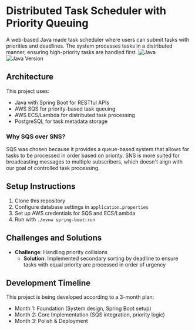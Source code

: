 # Distributed Task Scheduler with Priority Queuing 

A web-based Java made task scheduler where users can submit tasks with priorities and deadlines. The system processes tasks in a distributed manner, ensuring high-priority tasks are handled first.
![Java](https://img.shields.io/badge/Java-ED8B00?style=flat-square&logo=openjdk&logoColor=white)
![Java Version](https://img.shields.io/badge/Java-17-blue)

## Architecture

This project uses:
- Java with Spring Boot for RESTful APIs
- AWS SQS for priority-based task queuing
- AWS ECS/Lambda for distributed task processing
- PostgreSQL for task metadata storage

### Why SQS over SNS?
SQS was chosen because it provides a queue-based system that allows for tasks to be processed in order based on priority. SNS is more suited for broadcasting messages to multiple subscribers, which doesn't align with our goal of controlled task processing.

## Setup Instructions

1. Clone this repository
2. Configure database settings in `application.properties`
3. Set up AWS credentials for SQS and ECS/Lambda
4. Run with `./mvnw spring-boot:run`

## Challenges and Solutions

* **Challenge**: Handling priority collisions
  * **Solution**: Implemented secondary sorting by deadline to ensure tasks with equal priority are processed in order of urgency

## Development Timeline

This project is being developed according to a 3-month plan:
- Month 1: Foundation (System design, Spring Boot setup)
- Month 2: Core Implementation (SQS integration, priority logic)
- Month 3: Polish & Deployment
